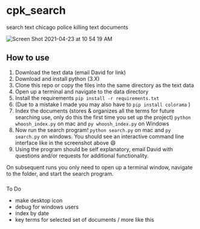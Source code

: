 # cpk_search
search text chicago police killing text documents

![Screen Shot 2021-04-23 at 10 54 19 AM](https://user-images.githubusercontent.com/19617527/115890130-9c1e3200-a422-11eb-99ef-859fc2b054f1.png)

## How to use

1) Download the text data (email David for link)
2) Download and install python (3.X)
3) Clone this repo or copy the files into the same directory as the text data
4) Open up a terminal and navigate to the data directory
5) Install the requirements `pip install -r requirements.txt`
6) (Due to a mistake I made you may also have to `pip install colorama` )
7) Index the documents (stores & organizes all the terms for future searching use, only do this the first time you set up the project) `python whoosh_index.py` on mac and `py whoosh_index.py` on Windows
8) Now run the search program! `python search.py` on mac and `py search.py` on windows. You should see an interactive command line interface like in the screenshot above :smile:
9) Using the program should be self explanatory, email David with questions and/or requests for additional functionality.


On subsequent runs you only need to open up a terminal window, navigate to the folder, and start the search program.

###
To Do
- make desktop icon
- debug for windows users
- index by date
- key terms for selected set of documents / more like this 
